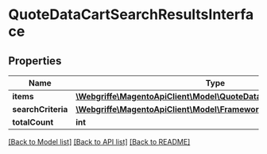 # QuoteDataCartSearchResultsInterface

## Properties
Name | Type | Description | Notes
------------ | ------------- | ------------- | -------------
**items** | [**\Webgriffe\MagentoApiClient\Model\QuoteDataCartInterface[]**](QuoteDataCartInterface.md) | Carts list. | 
**searchCriteria** | [**\Webgriffe\MagentoApiClient\Model\FrameworkSearchCriteriaInterface**](FrameworkSearchCriteriaInterface.md) |  | 
**totalCount** | **int** | Total count. | 

[[Back to Model list]](../README.md#documentation-for-models) [[Back to API list]](../README.md#documentation-for-api-endpoints) [[Back to README]](../README.md)


